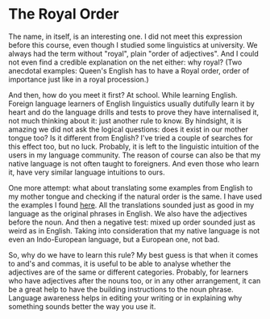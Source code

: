 The Royal Order
===============

The name, in itself, is an interesting one. I did not meet this expression before this course, even though I studied some linguistics at university. We always had the term without "royal", plain "order of adjectives". And I could not even find a credible explanation on the net either: why royal? (Two anecdotal examples: Queen's English has to have a Royal order, order of importance just like in a royal procession.) 

And then, how do you meet it first? At school. While learning English. Foreign language learners of English linguistics usually dutifully learn it by heart and do the language drills and tests to prove they have internalised it, not much thinking about it: just another rule to know. By hindsight, it is amazing we did not ask the logical questions: does it exist in our mother tongue too? Is it different from English? I've tried a couple of searches for this effect too, but no luck. Probably, it is left to the linguistic intuition of the users in my language community. The reason of course can also be that my native language is not often taught to foreigners. And even those who learn it, have very similar language intuitions to ours.

One more attempt: what about translating some examples from English to my mother tongue and checking if the natural order is the same. I have used the examples I found [here](http://grammar.ccc.commnet.edu/grammar/adjective_order.htm). All the translations sounded just as good in my language as the original phrases in English. We also have the adjectives before the noun. And then a negative test: mixed up order sounded just as weird as in English. Taking into consideration that my native language is not even an Indo-European language, but a European one, not bad.

So, why do we have to learn this rule? My best guess is that when it comes to and's and commas, it is useful to be able to analyse whether the adjectives are of the same or different categories. Probably, for learners who have adjectives after the nouns too, or in any other arrangement, it can be a great help to have the building instructions to the noun phrase. Language awareness helps in editing your writing or in explaining why something sounds better the way you use it.
